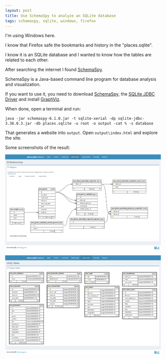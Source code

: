 ```yaml
---
layout: post
title: Use SchemaSpy to analyze an SQLite database
tags: schemaspy, sqlite, windows, firefox
---
```


I'm using Windows here.

I know that Firefox safe the bookmarks and history in the "places.sqlite".

I know it is an SQLite database and I wanted to know how the tables are related to each other.

After searching the internet I found [SchemaSpy](https://schemaspy.org/).

SchemaSpy is a Java-based command line program for database analysis and visualization. 

If you want to use it, you need to download [SchemaSpy](https://github.com/schemaspy/schemaspy/releases/download/v6.1.0/schemaspy-6.1.0.jar), the [SQLite JDBC Driver](https://github.com/xerial/sqlite-jdbc/releases/tag/3.36.0.3) and install [GraphViz](https://graphviz.gitlab.io/download/#windows).

When done, open a terminal and run:

```
java -jar schemaspy-6.1.0.jar -t sqlite-xerial -dp sqlite-jdbc-3.36.0.3.jar -db places.sqlite -u root -o output -cat % -s database
```

That generates a website into `output`. Open `output\index.html` and explore the site.

Some screenshots of the result:

![SchemaSpy - All Relationships](https://raw.githubusercontent.com/ikem-krueger/ikem-krueger.github.io/master/images/schemaspy-places-sqlite-all-relationships.png)

![SchemaSpy - Utility Tables](https://raw.githubusercontent.com/ikem-krueger/ikem-krueger.github.io/master/images/schemaspy-places-sqlite-utility-tables.png)
